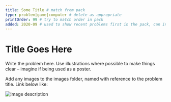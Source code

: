 ```yaml
---
title: Some Title # match from pack
type: problem|game|computer # delete as appropriate
printOrder: 99 # try to match order in pack
added: 2020-09 # used to show recent problems first in the pack, can include day but not required
---
```


# Title Goes Here

Write the problem here. Use illustrations where possible to make things clear – imagine if being used as a poster.

Add any images to the images folder, named with reference to the problem title. Link below like:

![image description](../../images/some-title-1.png)
